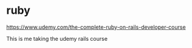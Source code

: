 # ruby
https://www.udemy.com/the-complete-ruby-on-rails-developer-course

This is me taking the udemy rails course 
